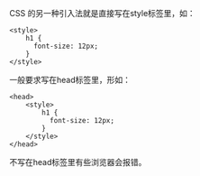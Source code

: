 CSS 的另一种引入法就是直接写在style标签里，如：

    <style>
        h1 {
          font-size: 12px;
        }
    </style>

一般要求写在head标签里，形如：

    <head>
        <style>
            h1 {
              font-size: 12px;
            }
        </style>
    </head>

不写在head标签里有些浏览器会报错。